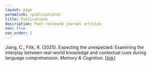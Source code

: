```yaml
---
layout: page
permalink: /publications/
title: Publications
description: Peer-reviewed journal articles
nav: true
nav_order: 2
---
```


Jiang, C., Filik, R. (2025). Expecting the unexpected: Examining the interplay between real-world knowledge and contextual cues during language comprehension. <em>Memory & Cognition</em>. <a href='https://doi.org/10.3758/s13421-025-01689-x'>[link]

